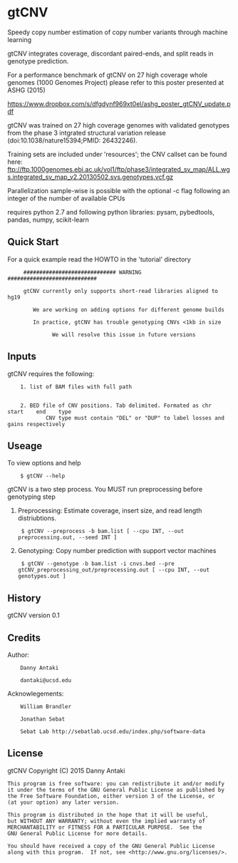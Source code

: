 # gtCNV

Speedy copy number estimation of copy number variants through machine learning

gtCNV integrates coverage, discordant paired-ends, and split reads in genotype prediction. 

For a performance benchmark of gtCNV on 27 high coverage whole genomes (1000 Genomes Project) please refer to this poster presented at ASHG (2015)
        
https://www.dropbox.com/s/dfgdynf969xt0el/ashg_poster_gtCNV_update.pdf

gtCNV was trained on 27 high coverage genomes with validated genotypes from the phase 3 intgrated structural variation release (doi:10.1038/nature15394;PMID:     26432246). 

Training sets are included under 'resources'; the CNV callset can be found here: ftp://ftp.1000genomes.ebi.ac.uk/vol1/ftp/phase3/integrated_sv_map/ALL.wgs.integrated_sv_map_v2.20130502.svs.genotypes.vcf.gz

Parallelization sample-wise is possible with the optional -c flag following an integer of the number of available CPUs

requires python 2.7 and following python libraries: pysam, pybedtools, pandas, numpy, scikit-learn

## Quick Start
For a quick example read the HOWTO in the 'tutorial' directory

         ############################# WARNING ############################

         gtCNV currently only supports short-read libraries aligned to hg19

            We are working on adding options for different genome builds

            In practice, gtCNV has trouble genotyping CNVs <1kb in size

                  We will resolve this issue in future versions

## Inputs

gtCNV requires the following:
	
        1. list of BAM files with full path
	

        2. BED file of CNV positions. Tab delimited. Formated as chr    start    end    type
                CNV type must contain "DEL" or "DUP" to label losses and gains respectively 
	
## Useage

To view options and help

        $ gtCNV --help

gtCNV is a two step process. You MUST run preprocessing before genotyping step

1. Preprocessing:
       	Estimate coverage, insert size, and read length distriubtions. 

        $ gtCNV --preprocess -b bam.list [ --cpu INT, --out preprocessing.out, --seed INT ] 

2. Genotyping: 
        Copy number prediction with support vector machines
	
        $ gtCNV --genotype -b bam.list -i cnvs.bed --pre gtCNV_preprocessing_out/preprocessing.out [ --cpu INT, --out genotypes.out ] 


## History

gtCNV version 0.1 

## Credits

Author: 
        
        Danny Antaki
	
        dantaki@ucsd.edu

Acknowlegements:
        
        William Brandler
	
        Jonathan Sebat
	
        Sebat Lab http://sebatlab.ucsd.edu/index.php/software-data

## License

gtCNV
    Copyright (C) 2015  Danny Antaki

    This program is free software: you can redistribute it and/or modify
    it under the terms of the GNU General Public License as published by
    the Free Software Foundation, either version 3 of the License, or
    (at your option) any later version.

    This program is distributed in the hope that it will be useful,
    but WITHOUT ANY WARRANTY; without even the implied warranty of
    MERCHANTABILITY or FITNESS FOR A PARTICULAR PURPOSE.  See the
    GNU General Public License for more details.

    You should have received a copy of the GNU General Public License
    along with this program.  If not, see <http://www.gnu.org/licenses/>.
